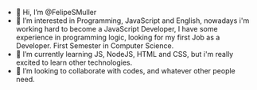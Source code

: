 - 👋 Hi, I’m @FelipeSMuller
- 👀 I’m interested in Programming, JavaScript and English, nowadays i'm working hard to become a JavaScript Developer, I have some experience in programming logic, looking for my first Job as a Developer.
First Semester  in Computer Science.
- 🌱 I’m currently learning JS, NodeJS, HTML and CSS, but i'm really excited to learn other technologies.
- 💞️ I’m looking to collaborate with codes, and whatever other people need.


<!---
FelipeSMuller/FelipeSMuller is a ✨ special ✨ repository because its `README.md` (this file) appears on your GitHub profile.
You can click the Preview link to take a look at your changes.
--->
